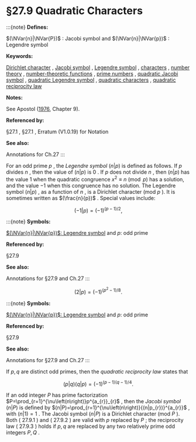 # §27.9 Quadratic Characters

:::{note}
**Defines:**

$(\NVar{n}|\NVar{P})$ : Jacobi symbol and $(\NVar{n}|\NVar{p})$ : Legendre symbol

**Keywords:**

[Dirichlet character](http://dlmf.nist.gov/search/search?q=Dirichlet%20character) , [Jacobi symbol](http://dlmf.nist.gov/search/search?q=Jacobi%20symbol) , [Legendre symbol](http://dlmf.nist.gov/search/search?q=Legendre%20symbol) , [characters](http://dlmf.nist.gov/search/search?q=characters) , [number theory](http://dlmf.nist.gov/search/search?q=number%20theory) , [number-theoretic functions](http://dlmf.nist.gov/search/search?q=number-theoretic%20functions) , [prime numbers](http://dlmf.nist.gov/search/search?q=prime%20numbers) , [quadratic Jacobi symbol](http://dlmf.nist.gov/search/search?q=quadratic%20Jacobi%20symbol) , [quadratic Legendre symbol](http://dlmf.nist.gov/search/search?q=quadratic%20Legendre%20symbol) , [quadratic characters](http://dlmf.nist.gov/search/search?q=quadratic%20characters) , [quadratic reciprocity law](http://dlmf.nist.gov/search/search?q=quadratic%20reciprocity%20law)

**Notes:**

See Apostol ([1976](./bib/index.html#bib115 "Introduction to Analytic Number Theory"), Chapter 9).

**Referenced by:**

§27.1 , §27.1 , Erratum (V1.0.19) for Notation

**See also:**

Annotations for Ch.27
:::

For an odd prime $p$ , the *Legendre symbol* $(n|p)$ is defined as follows. If $p$ divides $n$ , then the value of $(n|p)$ is $0$ . If $p$ does not divide $n$ , then $(n|p)$ has the value $1$ when the quadratic congruence $x^{2}\equiv n\pmod{p}$ has a solution, and the value $-1$ when this congruence has no solution. The Legendre symbol $(n|p)$ , as a function of $n$ , is a Dirichlet character (mod $p$ ). It is sometimes written as $(\frac{n}{p})$ . Special values include:

<a id="EGx1"></a>

$$
\displaystyle(-1|p) \displaystyle=(-1)^{(p-1)/2}, \tag{27.9.1}
$$

:::{note}
**Symbols:**

[$(\NVar{n}|\NVar{p})$: Legendre symbol](./27.9.md "§27.9 Quadratic Characters ‣ Multiplicative Number Theory ‣ Chapter 27 Functions of Number Theory") and $p$: odd prime

**Referenced by:**

§27.9

**See also:**

Annotations for §27.9 and Ch.27
:::

$$
\displaystyle(2|p) \displaystyle=(-1)^{(p^{2}-1)/8}. \tag{27.9.2}
$$

:::{note}
**Symbols:**

[$(\NVar{n}|\NVar{p})$: Legendre symbol](./27.9.md "§27.9 Quadratic Characters ‣ Multiplicative Number Theory ‣ Chapter 27 Functions of Number Theory") and $p$: odd prime

**Referenced by:**

§27.9

**See also:**

Annotations for §27.9 and Ch.27
:::

If $p,q$ are distinct odd primes, then the *quadratic reciprocity law* states that


<a id="E3"></a>
$$
(p|q)(q|p)=(-1)^{(p-1)(q-1)/4}. \tag{27.9.3}
$$

If an odd integer $P$ has prime factorization $P=\prod_{r=1}^{\nu\left(n\right)}p^{a_{r}}_{r}$ , then the *Jacobi symbol* $(n|P)$ is defined by $(n|P)=\prod_{r=1}^{\nu\left(n\right)}{(n|p_{r})}^{a_{r}}$ , with $(n|1)=1$ . The Jacobi symbol $(n|P)$ is a Dirichlet character (mod $P$ ). Both ( 27.9.1 ) and ( 27.9.2 ) are valid with $p$ replaced by $P$ ; the reciprocity law ( 27.9.3 ) holds if $p,q$ are replaced by any two relatively prime odd integers $P,Q$ .
